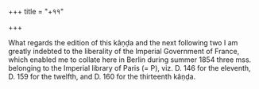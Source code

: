 +++
title = "+११"

+++

What regards the edition of this kâṇḍa and the next following two I am greatly indebted to the liberality of the Imperial Government of France, which enabled me to collate here in Berlin during summer 1854 three mss. belonging to the Imperial library of Paris (= P), viz. D. 146 for the eleventh, D. 159 for the twelfth, and D. 160 for the thirteenth kâṇḍa.